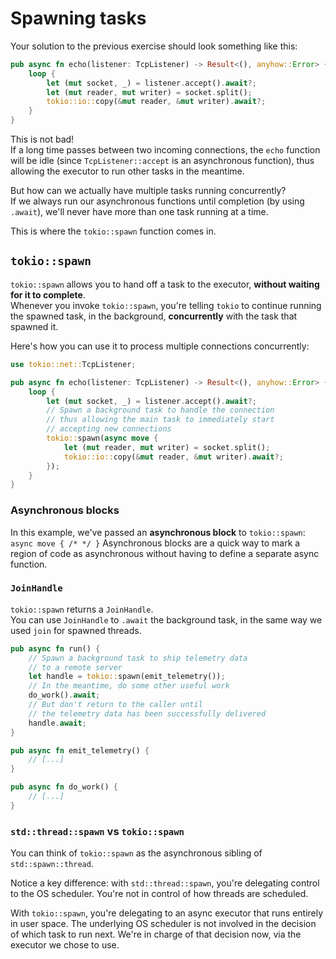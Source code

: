 # Spawning tasks

Your solution to the previous exercise should look something like this:

```rust
pub async fn echo(listener: TcpListener) -> Result<(), anyhow::Error> {
    loop {
        let (mut socket, _) = listener.accept().await?;
        let (mut reader, mut writer) = socket.split();
        tokio::io::copy(&mut reader, &mut writer).await?;
    }
}
```

This is not bad!  
If a long time passes between two incoming connections, the `echo` function will be idle
(since `TcpListener::accept` is an asynchronous function), thus allowing the executor
to run other tasks in the meantime.

But how can we actually have multiple tasks running concurrently?  
If we always run our asynchronous functions until completion (by using `.await`), we'll never
have more than one task running at a time.

This is where the `tokio::spawn` function comes in.

## `tokio::spawn`

`tokio::spawn` allows you to hand off a task to the executor, **without waiting for it to complete**.  
Whenever you invoke `tokio::spawn`, you're telling `tokio` to continue running
the spawned task, in the background, **concurrently** with the task that spawned it.

Here's how you can use it to process multiple connections concurrently:

```rust
use tokio::net::TcpListener;

pub async fn echo(listener: TcpListener) -> Result<(), anyhow::Error> {
    loop {
        let (mut socket, _) = listener.accept().await?;
        // Spawn a background task to handle the connection
        // thus allowing the main task to immediately start 
        // accepting new connections
        tokio::spawn(async move {
            let (mut reader, mut writer) = socket.split();
            tokio::io::copy(&mut reader, &mut writer).await?;
        });
    }
}
```

### Asynchronous blocks

In this example, we've passed an **asynchronous block** to `tokio::spawn`: `async move { /* */ }`
Asynchronous blocks are a quick way to mark a region of code as asynchronous without having 
to define a separate async function.

### `JoinHandle`

`tokio::spawn` returns a `JoinHandle`.  
You can use `JoinHandle` to `.await` the background task, in the same way
we used `join` for spawned threads.

```rust
pub async fn run() {
    // Spawn a background task to ship telemetry data
    // to a remote server
    let handle = tokio::spawn(emit_telemetry());
    // In the meantime, do some other useful work
    do_work().await;
    // But don't return to the caller until 
    // the telemetry data has been successfully delivered
    handle.await;
}

pub async fn emit_telemetry() {
    // [...]
}

pub async fn do_work() {
    // [...]
}

```

### `std::thread::spawn` vs `tokio::spawn`

You can think of `tokio::spawn` as the asynchronous sibling of `std::spawn::thread`.  

Notice a key difference: with `std::thread::spawn`, you're delegating control to the OS scheduler.
You're not in control of how threads are scheduled.

With `tokio::spawn`, you're delegating to an async executor that runs entirely in
user space. The underlying OS scheduler is not involved in the decision of which task 
to run next. We're in charge of that decision now, via the executor we chose to use.